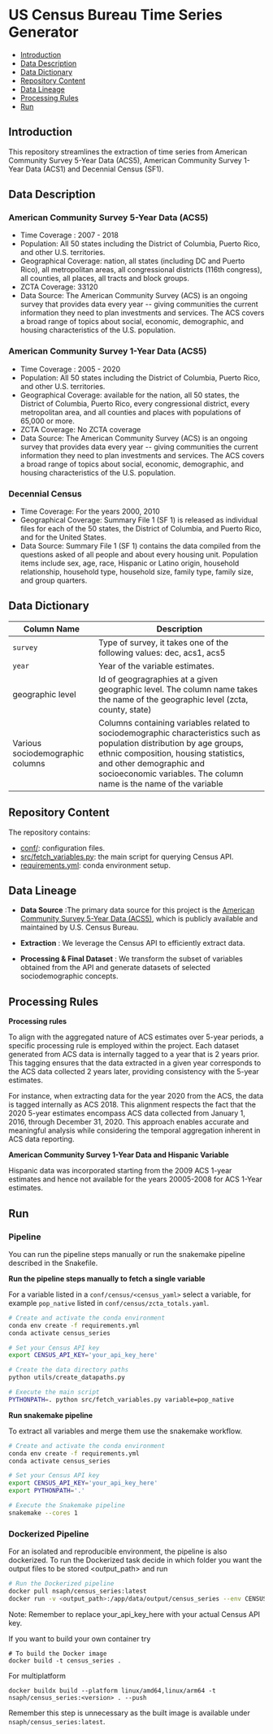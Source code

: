 # US Census Bureau Time Series Generator

- [Introduction](#introduction)
- [Data Description](#data-description)
- [Data Dictionary](#data-dictionary)
- [Repository Content](#repository-content)
- [Data Lineage](#data-lineage)
- [Processing Rules](#processing-rules)
- [Run](#run)

## Introduction
This repository streamlines the extraction of time series from American Community Survey 5-Year Data (ACS5), American Community Survey 1-Year Data (ACS1) and Decennial Census (SF1).

## Data Description

### American Community Survey 5-Year Data (ACS5)

- Time Coverage : 2007 - 2018
- Population: All 50 states including the District of Columbia, Puerto Rico, and other U.S. territories.
- Geographical Coverage: nation, all states (including DC and Puerto Rico), all metropolitan areas, all congressional districts (116th congress), all counties, all places, all tracts and block groups.
- ZCTA Coverage: 33120
- Data Source: The American Community Survey (ACS) is an ongoing survey that provides data every year -- giving communities the current information they need to plan investments and services. The ACS covers a broad range of topics about social, economic, demographic, and housing characteristics of the U.S. population.

### American Community Survey 1-Year Data (ACS5)

- Time Coverage : 2005 - 2020
- Population: All 50 states including the District of Columbia, Puerto Rico, and other U.S. territories.
- Geographical Coverage: available for the nation, all 50 states, the District of Columbia, Puerto Rico, every congressional district, every metropolitan area, and all counties and places with populations of 65,000 or more.
- ZCTA Coverage: No ZCTA coverage
- Data Source: The American Community Survey (ACS) is an ongoing survey that provides data every year -- giving communities the current information they need to plan investments and services. The ACS covers a broad range of topics about social, economic, demographic, and housing characteristics of the U.S. population.

### Decennial Census

- Time Coverage: For the years 2000, 2010
- Geographical Coverage: Summary File 1 (SF 1) is released as individual files for each of the 50 states, the District of Columbia, and
Puerto Rico, and for the United States.
- Data Source: Summary File 1 (SF 1) contains the data compiled from the questions asked of all people and about every housing unit. Population items include sex, age, race, Hispanic or Latino origin, household relationship, household type, household size, family type, family size, and group quarters. 

## Data Dictionary

| Column Name| Description|
|---------------------------------|------------------------------------------------------------------------|
| `survey`| Type of survey, it takes one of the following values: dec, acs1, acs5|
| `year`| Year of the variable estimates.|
| geographic level| Id of geogragraphies at a given geographic level. The column name takes the name of the geographic level (zcta, county, state)|
| Various sociodemographic columns| Columns containing variables related to sociodemographic characteristics such as population distribution by age groups, ethnic composition, housing statistics, and other demographic and socioeconomic variables. The column name is the name of the variable|

## Repository Content

The repository contains: 

- [conf/](conf/): configuration files. 
- [src/fetch_variables.py](src/fetch_variables.py): the main script for querying Census API.
- [requirements.yml](requirements.yml): conda environment setup.

## Data Lineage

- **Data Source** :The primary data source for this project is the [American Community Survey 5-Year Data (ACS5)](https://www.census.gov/programs-surveys/acs/about.html), which is publicly available and maintained by U.S. Census Bureau. 

- **Extraction** : We leverage the Census API to efficiently extract data.

- **Processing & Final Dataset** : We transform the subset of variables obtained from the API and generate datasets of selected sociodemographic concepts.

## Processing Rules

**Processing rules**

To align with the aggregated nature of ACS estimates over 5-year periods, a specific processing rule is employed within the project. Each dataset generated from ACS data is internally tagged to a year that is 2 years prior. This tagging ensures that the data extracted in a given year corresponds to the ACS data collected 2 years later, providing consistency with the 5-year estimates.

For instance, when extracting data for the year 2020 from the ACS, the data is tagged internally as ACS 2018. This alignment respects the fact that the 2020 5-year estimates encompass ACS data collected from January 1, 2016, through December 31, 2020. This approach enables accurate and meaningful analysis while considering the temporal aggregation inherent in ACS data reporting.

**American Community Survey 1-Year Data and Hispanic Variable**

Hispanic data was incorporated starting from the 2009 ACS 1-year estimates and hence not available for the years 20005-2008 for ACS 1-Year estimates.


## Run 

### Pipeline

You can run the pipeline steps manually or run the snakemake pipeline described in the Snakefile.

**Run the pipeline steps manually to fetch a single variable**

For a variable listed in a `conf/census/<census_yaml>` select a variable, for example `pop_native` listed in `conf/census/zcta_totals.yaml`.

```bash
# Create and activate the conda environment
conda env create -f requirements.yml
conda activate census_series

# Set your Census API key
export CENSUS_API_KEY='your_api_key_here'

# Create the data directory paths
python utils/create_datapaths.py

# Execute the main script
PYTHONPATH=. python src/fetch_variables.py variable=pop_native
```

**Run snakemake pipeline**

To extract all variables and merge them use the snakemake workflow.

```bash
# Create and activate the conda environment
conda env create -f requirements.yml
conda activate census_series

# Set your Census API key
export CENSUS_API_KEY='your_api_key_here'
export PYTHONPATH='.'

# Execute the Snakemake pipeline
snakemake --cores 1
```

### Dockerized Pipeline

For an isolated and reproducible environment, the pipeline is also dockerized. To run the Dockerized task decide in which folder you want the output files to be stored <output_path> and run

```bash
# Run the Dockerized pipeline 
docker pull nsaph/census_series:latest
docker run -v <output_path>:/app/data/output/census_series --env CENSUS_API_KEY=<your_api_key_here> nsaph/census_series:latest
```

Note: Remember to replace your_api_key_here with your actual Census API key.

If you want to build your own container try

```
# To build the Docker image
docker build -t census_series .
```
For multiplatform
```
docker buildx build --platform linux/amd64,linux/arm64 -t nsaph/census_series:<version> . --push
```
Remember this step is unnecessary as the built image is available under `nsaph/census_series:latest`.
